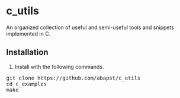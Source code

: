 # c_utils
An organized collection of useful and semi-useful tools and snippets implemented in C.

## Installation

1. Install with the following commands.
<pre>
git clone https://github.com/abapst/c_utils
cd c_examples
make
</pre>

